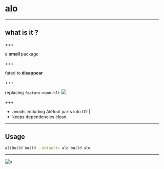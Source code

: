 # alo 

---

## what is it ? 

<i style="font-size: 2em" class="fa fa-long-arrow-down" aria-hidden="true"></i>

+++

a **small** package

+++

fated to **disappear**

+++

replacing `feature-muon-hlt`
![](http://res.cloudinary.com/apeinesec/image/upload/v1494091795/1494109701_git-branch_k9p3ui.svg)

+++

- avoids including AliRoot parts into O2 |
- keeps dependencies clean

---

## Usage

```bash
aliBuild build --defaults alo build alo
```

---

![x](http://res.cloudinary.com/apeinesec/image/upload/v1493978043/digit-inspector_j1edwy.svg)
